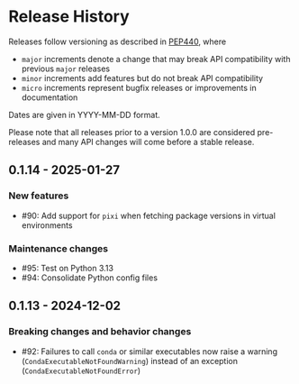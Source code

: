 # Release History

Releases follow versioning as described in
[PEP440](https://www.python.org/dev/peps/pep-0440/#final-releases), where

* `major` increments denote a change that may break API compatibility with previous `major` releases
* `minor` increments add features but do not break API compatibility
* `micro` increments represent bugfix releases or improvements in documentation

Dates are given in YYYY-MM-DD format.

Please note that all releases prior to a version 1.0.0 are considered pre-releases and many API changes will come before a stable release.

## 0.1.14 - 2025-01-27

### New features

* #90: Add support for `pixi` when fetching package versions in virtual environments

### Maintenance changes

* #95: Test on Python 3.13
* #94: Consolidate Python config files

## 0.1.13 - 2024-12-02

### Breaking changes and behavior changes

* #92: Failures to call `conda` or similar executables now raise a warning (`CondaExecutableNotFoundWarning`) instead of an exception (`CondaExecutableNotFoundError`)
